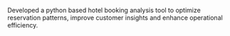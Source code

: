 Developed a python based hotel booking analysis tool to optimize reservation patterns, improve customer insights and enhance operational efficiency.
